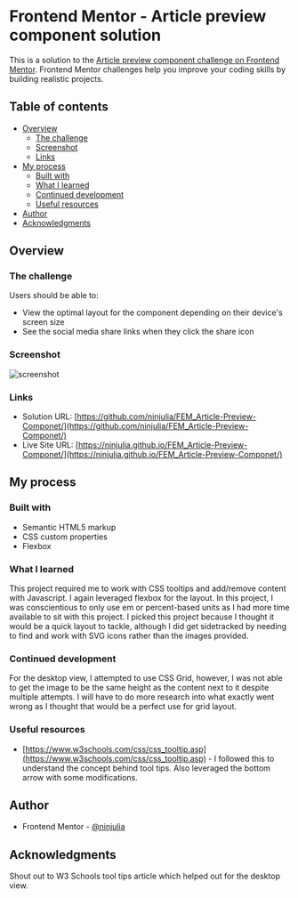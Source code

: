 # Frontend Mentor - Article preview component solution

This is a solution to the [Article preview component challenge on Frontend Mentor](https://www.frontendmentor.io/challenges/article-preview-component-dYBN_pYFT). Frontend Mentor challenges help you improve your coding skills by building realistic projects. 

## Table of contents

- [Overview](#overview)
  - [The challenge](#the-challenge)
  - [Screenshot](#screenshot)
  - [Links](#links)
- [My process](#my-process)
  - [Built with](#built-with)
  - [What I learned](#what-i-learned)
  - [Continued development](#continued-development)
  - [Useful resources](#useful-resources)
- [Author](#author)
- [Acknowledgments](#acknowledgments)


## Overview

### The challenge

Users should be able to:

- View the optimal layout for the component depending on their device's screen size
- See the social media share links when they click the share icon

### Screenshot

![screenshot](screenshot.PNG?raw=true)

### Links

- Solution URL: [https://github.com/ninjulia/FEM_Article-Preview-Componet/](https://github.com/ninjulia/FEM_Article-Preview-Componet/)
- Live Site URL: [https://ninjulia.github.io/FEM_Article-Preview-Componet/](https://ninjulia.github.io/FEM_Article-Preview-Componet/)

## My process

### Built with

- Semantic HTML5 markup
- CSS custom properties
- Flexbox

### What I learned

This project required me to work with CSS tooltips and add/remove content with Javascript. I again leveraged flexbox for the layout. In this project, I was conscientious to only use em or percent-based units as I had more time available to sit with this project. I picked this project because I thought it would be a quick layout to tackle, although I did get sidetracked by needing to find and work with SVG icons rather than the images provided.

### Continued development

For the desktop view, I attempted to use CSS Grid, however, I was not able to get the image to be the same height as the content next to it despite multiple attempts. I will have to do more research into what exactly went wrong as I thought that would be a perfect use for grid layout. 

### Useful resources

- [https://www.w3schools.com/css/css_tooltip.asp](https://www.w3schools.com/css/css_tooltip.asp) - I followed this to understand the concept behind tool tips. Also leveraged the bottom arrow with some modifications.

## Author

- Frontend Mentor - [@ninjulia](https://www.frontendmentor.io/profile/ninjulia)

## Acknowledgments

Shout out to W3 Schools tool tips article which helped out for the desktop view. 
